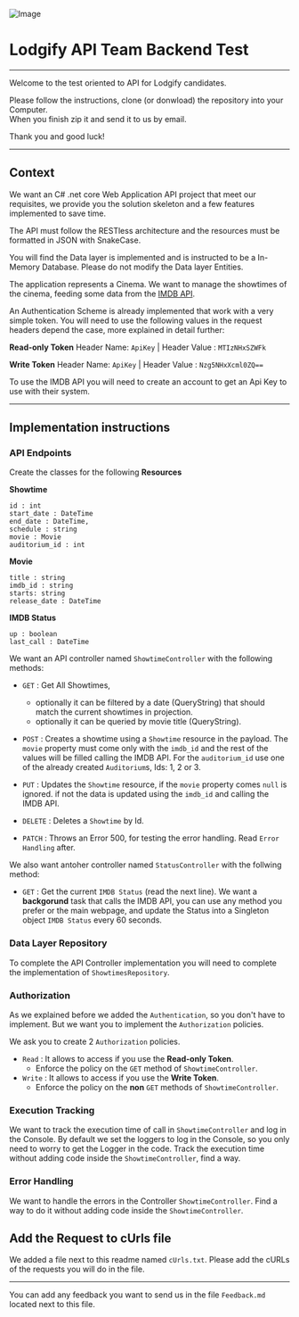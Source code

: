 ![Image](https://financesonline.com/uploads/2020/06/Lodgify-logo1.png)
# Lodgify API Team Backend Test
 --- 

 Welcome to the test oriented to API for Lodgify candidates.

 Please follow the instructions, clone (or donwload) the repository into your Computer.  
 When you finish zip it and send it to us by email.

 Thank you and good luck! 

---

## Context

We want an C# .net core Web Application API project that meet our requisites, we provide you the solution skeleton and a few features implemented to save time.

The API must follow the RESTless architecture and the resources must be formatted in JSON with SnakeCase.

You will find the Data layer is implemented and is instructed to be a In-Memory Database. Please do not modify the Data layer Entities.

The application represents a Cinema. We want to manage the showtimes of the cinema, feeding some data from the [IMDB API](https://imdb-api.com/API).

An Authentication Scheme is already implemented that work with a very simple token. You will need to use the following values in the request headers depend the case, more explained in detail further:

**Read-only Token** Header Name: `ApiKey` | Header Value : `MTIzNHxSZWFk` 

**Write Token** Header Name: `ApiKey` | Header Value : `Nzg5NHxXcml0ZQ==` 

 To use the IMDB API you will need to create an account to get an Api Key to use with their system.

 ---

 ## Implementation instructions

 ### API Endpoints

 Create the classes for the following **Resources**

 **Showtime**
 ```
id : int
start_date : DateTime
end_date : DateTime,
schedule : string
movie : Movie
auditorium_id : int
 ```

 **Movie**
 ```
 title : string
 imdb_id : string
 starts: string
 release_date : DateTime
 ```

 **IMDB Status**
 ```
up : boolean
last_call : DateTime
 ```

 We want an API controller named `ShowtimeController` with the following methods:
  - `GET` : Get All Showtimes, 
    - optionally it can be filtered by a date (QueryString) that should match the current showtimes in projection.
    - optionally it can be queried by movie title (QueryString).
    
  - `POST` : Creates a showtime using a `Showtime` resource in the payload. The `movie` property must come only with the `imdb_id` and the rest of the values will be filled calling the IMDB API. For the `auditorium_id` use one of the already created `Auditorium`s, Ids: 1, 2 or 3. 
  
  - `PUT` : Updates the `Showtime` resource, if the `movie` property comes `null` is ignored. if not the data is updated using the `imdb_id` and calling the IMDB API.
  
  - `DELETE` : Deletes a `Showtime` by Id.
  
  - `PATCH` : Throws an Error 500, for testing the error handling. Read `Error Handling` after.

We also want antoher controller named `StatusController` with the follwing method:
- `GET` : Get the current `IMDB Status` (read the next line). 
We want a  **backgorund** task that calls the IMDB API, you can use any method you prefer or the main webpage, and update the Status into a Singleton object `IMDB Status` every 60 seconds.

### Data Layer Repository

To complete the API Controller implementation you will need to complete the implementation of `ShowtimesRepository`.

### Authorization

As we explained before we added the `Authentication`, so you don't have to implement.
But we want you to implement the `Authorization` policies. 

We ask you to create 2 `Authorization` policies.
  - `Read` : It allows to access if you use the **Read-only Token**.
    - Enforce the policy on the `GET` method of `ShowtimeController`.
  - `Write` : It allows to access if you use the **Write Token**.
    - Enforce the policy on the **non** `GET` methods of `ShowtimeController`.

### Execution Tracking

We want to track the execution time of call in `ShowtimeController` and log in the Console.
By default we set the loggers to log in the Console, so you only need to worry to get the Logger in the code.
Track the execution time without adding code inside the `ShowtimeController`, find a way.

### Error Handling

We want to handle the errors in the Controller `ShowtimeController`. 
Find a way to do it without adding code inside the `ShowtimeController`.

## Add the Request to cUrls file

We added a file next to this readme named `cUrls.txt`. 
Please add the cURLs of the requests you will do in the file.

---

You can add any feedback you want to send us in the file `Feedback.md` located next to this file.
